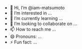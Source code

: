 - 👋 Hi, I’m @iam-matsumoto
- 👀 I’m interested in ...
- 🌱 I’m currently learning ...
- 💞️ I’m looking to collaborate on ...
- 📫 How to reach me ...
- 😄 Pronouns: ...
- ⚡ Fun fact: ...

<!---
iam-matsumoto/iam-matsumoto is a ✨ special ✨ repository because its `README.md` (this file) appears on your GitHub profile.
You can click the Preview link to take a look at your changes.
--->
